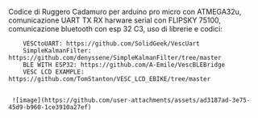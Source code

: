 Codice di Ruggero Cadamuro per arduino pro micro con ATMEGA32u, comunicazione UART TX RX harware serial con FLIPSKY 75100, comunicazione bluetooth con esp 32 C3, uso di librerie e codici:			
	
	
		VESCtoUART: https://github.com/SolidGeek/VescUart
 		SimpleKalmanFilter: https://github.com/denyssene/SimpleKalmanFilter/tree/master
 		BLE WITH ESP32: https://github.com/A-Emile/VescBLEBridge
   		VESC LCD EXAMPLE: https://github.com/TomStanton/VESC_LCD_EBIKE/tree/master


     ![image](https://github.com/user-attachments/assets/ad3187ad-3e75-45d9-b960-1ce3910a27ef)

